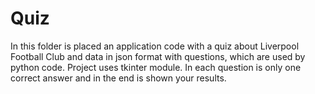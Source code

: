 # Quiz
In this folder is placed an application code with a quiz about Liverpool Football Club and data in json format with questions, which are used by python code.
Project uses tkinter module.
In each question is only one correct answer and in the end is shown your results.
